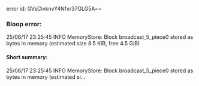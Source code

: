 error id: GVsCivknvY4Nfxr37GLG5A==
### Bloop error:

25/06/17 23:25:45 INFO MemoryStore: Block broadcast_5_piece0 stored as bytes in memory (estimated size 8.5 KiB, free 4.5 GiB)
#### Short summary: 

25/06/17 23:25:45 INFO MemoryStore: Block broadcast_5_piece0 stored as bytes in memory (estimated si...